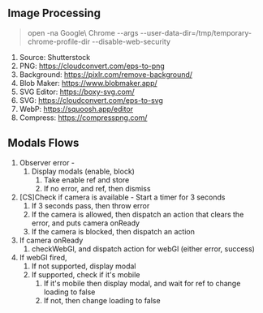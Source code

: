 ## Image Processing

>  open -na Google\ Chrome --args --user-data-dir=/tmp/temporary-chrome-profile-dir --disable-web-security

1. Source: Shutterstock
2. PNG: https://cloudconvert.com/eps-to-png
3. Background: https://pixlr.com/remove-background/
4. Blob Maker: https://www.blobmaker.app/
5. SVG Editor: https://boxy-svg.com/
6. SVG: https://cloudconvert.com/eps-to-svg
7. WebP: https://squoosh.app/editor
8. Compress: https://compresspng.com/

## Modals Flows

1. Observer error - 
   1. Display modals (enable, block)
      1. Take enable ref and store
      2. If no error, and ref, then dismiss
2. [CS]Check if camera is available - Start a timer for 3 seconds
   1. If 3 seconds pass, then throw error
   2. If the camera is allowed, then dispatch an action that clears the error, and puts camera onReady
   3. If the camera is blocked, then dispatch an action
3. If camera onReady
   1. checkWebGl, and dispatch action for webGl (either error, success)
4. If webGl fired, 
   1. If not supported, display modal
   2. If supported, check if it's mobile
      1. If it's mobile then display modal, and wait for ref to change loading to false
      2. If not, then change loading to false